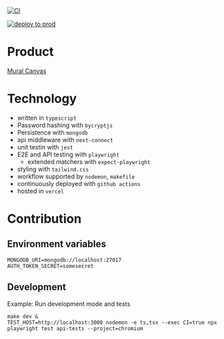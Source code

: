 [![CI](https://github.com/aljorhythm/tack/actions/workflows/main.yml/badge.svg?branch=main)](https://github.com/aljorhythm/tack/actions/workflows/main.yml)

[![deploy to prod](https://github.com/aljorhythm/tack/actions/workflows/prod-deploy.yml/badge.svg?branch=main)](https://github.com/aljorhythm/tack/actions/workflows/prod-deploy.yml)

# Product

[Mural Canvas](https://app.mural.co/invitation/mural/twma7655/1661487340741?sender=uafe6f99b472d75abca6b1727&key=dcc5b1d2-015b-42bb-b1bc-66d0d7f52696)

# Technology

-   written in `typescript`
-   Password hashing with `bycryptjs`
-   Persistence with `mongodb`
-   api middleware with `next-connect`
-   unit testin with `jest`
-   E2E and API testing with `playwright`
    -   extended matchers with `expect-playwright`
-   styling with `tailwind.css`
-   workflow supported by `nodemon`, `makefile`
-   continuously deployed with `github actions`
-   hosted in `vercel`

# Contribution

## Environment variables

```
MONGODB_URI=mongodb://localhost:27017
AUTH_TOKEN_SECRET=somesecret
```

## Development

Example: Run development mode and tests

```
make dev &
TEST_HOST=http://localhost:3000 nodemon -e ts,tsx --exec CI=true npx playwright test api-tests --project=chromium
```
